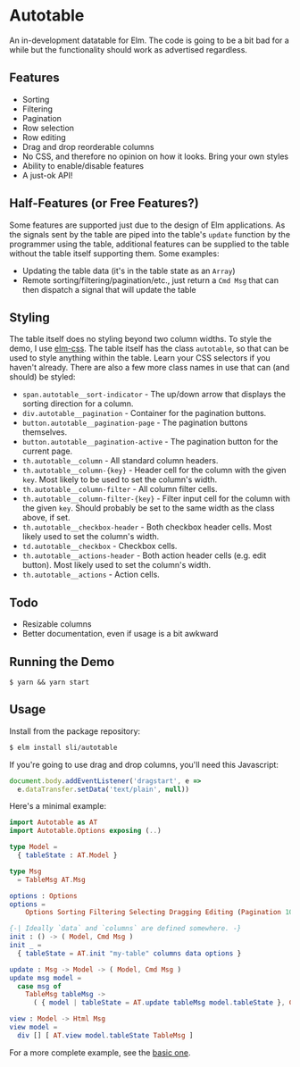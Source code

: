 # Autotable

An in-development datatable for Elm. The code is going to be a bit bad for a
while but the functionality should work as advertised regardless.

## Features

* Sorting
* Filtering
* Pagination
* Row selection
* Row editing
* Drag and drop reorderable columns
* No CSS, and therefore no opinion on how it looks. Bring your own styles
* Ability to enable/disable features
* A just-ok API!

## Half-Features (or Free Features?)

Some features are supported just due to the design of Elm applications. As the
signals sent by the table are piped into the table's `update` function by the
programmer using the table, additional features can be supplied to the table
without the table itself supporting them. Some examples:

* Updating the table data (it's in the table state as an `Array`)
* Remote sorting/filtering/pagination/etc., just return a `Cmd Msg` that can
  then dispatch a signal that will update the table

## Styling

The table itself does no styling beyond two column widths. To style the demo, I
use [elm-css](https://package.elm-lang.org/packages/rtfeldman/elm-css/latest/).
The table itself has the class `autotable`, so that can be used to style
anything within the table. Learn your CSS selectors if you haven't already.
There are also a few more class names in use that can (and should) be styled:

* `span.autotable__sort-indicator` - The up/down arrow that displays the
  sorting direction for a column.
* `div.autotable__pagination` - Container for the pagination buttons.
* `button.autotable__pagination-page` - The pagination buttons themselves.
* `button.autotable__pagination-active` - The pagination button for the current
  page.
* `th.autotable__column` - All standard column headers.
* `th.autotable__column-{key}` - Header cell for the column with the given `key`.
  Most likely to be used to set the column's width.
* `th.autotable__column-filter` - All column filter cells.
* `th.autotable__column-filter-{key}` - Filter input cell for the column with the
  given `key`. Should probably be set to the same width as the class above, if
  set.
* `th.autotable__checkbox-header` - Both checkbox header cells. Most likely used
  to set the column's width.
* `td.autotable__checkbox` - Checkbox cells.
* `th.autotable__actions-header` - Both action header cells (e.g. edit button).
  Most likely used to set the column's width.
* `th.autotable__actions` - Action cells.

## Todo

* Resizable columns
* Better documentation, even if usage is a bit awkward

## Running the Demo

`$ yarn && yarn start`

## Usage

Install from the package repository:

```bash
$ elm install sli/autotable
```

If you're going to use drag and drop columns, you'll need this Javascript:

```js
document.body.addEventListener('dragstart', e =>
  e.dataTransfer.setData('text/plain', null))
```

Here's a minimal example:

```elm
import Autotable as AT
import Autotable.Options exposing (..)

type Model =
  { tableState : AT.Model }

type Msg
  = TableMsg AT.Msg

options : Options
options =
    Options Sorting Filtering Selecting Dragging Editing (Pagination 10) (Fill 10)

{-| Ideally `data` and `columns` are defined somewhere. -}
init : () -> ( Model, Cmd Msg )
init _ =
  { tableState = AT.init "my-table" columns data options }

update : Msg -> Model -> ( Model, Cmd Msg )
update msg model =
  case msg of
    TableMsg tableMsg ->
      ( { model | tableState = AT.update tableMsg model.tableState }, Cmd.none )

view : Model -> Html Msg
view model =
  div [] [ AT.view model.tableState TableMsg ]
```

For a more complete example, see the [basic one](https://gitlab.com/docmenthol/autotable/-/blob/master/examples/basic/src/Main.elm).
